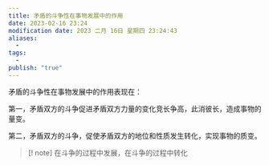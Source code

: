 ```yaml
---
title: 矛盾的斗争性在事物发展中的作用
date: 2023-02-16 23:24
modification date: 2023 二月 16日 星期四 23:24:43
aliases:
  - 
tags:
  - 
publish: "true"
---
```


矛盾的斗争性在事物发展中的作用表现在：

第一，矛盾双方的斗争促进矛盾双方力量的变化竞长争高，此消彼长，造成事物的量变。

第二，矛盾双方的斗争，促使矛盾双方的地位和性质发生转化，实现事物的质变。

>[! note]
>在斗争的过程中发展，在斗争的过程中转化
